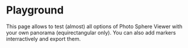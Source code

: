 # Playground

This page allows to test (almost) all options of Photo Sphere Viewer with your own panorama (equirectangular only). You can also add markers interractively and export them.

<ClientOnly>
  <Playground/>
</ClientOnly>
